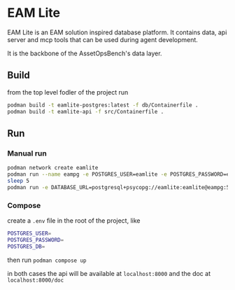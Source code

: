 # EAM Lite

EAM Lite is an EAM solution inspired database platform.
It contains data, api server and mcp tools that can be used during agent development.

It is the backbone of the AssetOpsBench's data layer.

## Build

from the top level fodler of the project run

```sh
podman build -t eamlite-postgres:latest -f db/Containerfile .
podman build -t eamlite-api -f src/Containerfile .
```

## Run

### Manual run

```sh
podman network create eamlite
podman run --name eampg -e POSTGRES_USER=eamlite -e POSTGRES_PASSWORD=eamlite -e POSTGRES_DB=eamlite -p 5432:5432 --network eamlite -d eamlite-postgres
sleep 5
podman run -e DATABASE_URL=postgresql+psycopg://eamlite:eamlite@eampg:5432/eamlite --network eamlite -p 8000:8000 -d eamlite-api
```

### Compose

create a `.env` file in the root of the project, like

```sh
POSTGRES_USER=
POSTGRES_PASSWORD=
POSTGRES_DB=
```

then run `podman compose up`

in both cases the api will be available at `localhost:8000` and the doc at `localhost:8000/doc`
